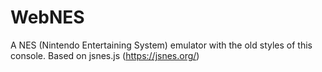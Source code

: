 # WebNES
A NES (Nintendo Entertaining System) emulator with the old styles of this console. Based on jsnes.js (https://jsnes.org/) 